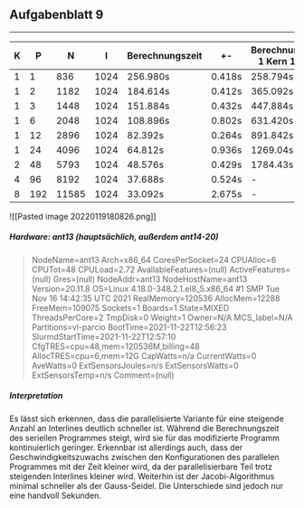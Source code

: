## Aufgabenblatt 9
---

| K   | P   | N     | I   | Berechnungszeit | +-     | Berechnungszeit 1 Kern 1 Task | Berechnungszeit Jacobi |
| --- | --- | ----- | --- | --------------- | ------ | ----------------------------- | ---------------------- |
| 1   | 1   | 836   | 1024 | 256.980s       | 0.418s | 258.794s                      | 248.598s
| 1   | 2   | 1182  | 1024 | 184.614s       | 0.412s | 365.092s                      | 177.514s
| 1   | 3   | 1448  | 1024 | 151.884s       | 0.432s | 447.884s                      | 144.160s
| 1   | 6   | 2048  | 1024 | 108.896s       | 0.802s | 631.420s                      | 104.810s
| 1   | 12  | 2896  | 1024 | 82.392s        | 0.264s | 891.842s                      | 78.960s
| 1   | 24  | 4096  | 1024 | 64.812s        | 0.936s | 1269.04s                      | 62.206s
| 2   | 48  | 5793  | 1024 | 48.576s        | 0.429s | 1784.43s                      | 47.142s
| 4   | 96  | 8192  | 1024 | 37.688s        | 0.524s | -                             | 35.314s
| 8   | 192 | 11585 | 1024 | 33.092s        | 2.675s | -                             | 28.498s


![[Pasted image 20220119180826.png]]


##### Hardware: ant13 (hauptsächlich, außerdem ant14-20)
>NodeName=ant13 Arch=x86_64 CoresPerSocket=24
   CPUAlloc=6 CPUTot=48 CPULoad=2.72
   AvailableFeatures=(null)
   ActiveFeatures=(null)
   Gres=(null)
   NodeAddr=ant13 NodeHostName=ant13 Version=20.11.8
   OS=Linux 4.18.0-348.2.1.el8_5.x86_64 #1 SMP Tue Nov 16 14:42:35 UTC 2021
   RealMemory=120536 AllocMem=12288 FreeMem=109075 Sockets=1 Boards=1
   State=MIXED ThreadsPerCore=2 TmpDisk=0 Weight=1 Owner=N/A MCS_label=N/A
   Partitions=vl-parcio
   BootTime=2021-11-22T12:56:23 SlurmdStartTime=2021-11-22T12:57:10
   CfgTRES=cpu=48,mem=120536M,billing=48
   AllocTRES=cpu=6,mem=12G
   CapWatts=n/a
   CurrentWatts=0 AveWatts=0
   ExtSensorsJoules=n/s ExtSensorsWatts=0 ExtSensorsTemp=n/s
   Comment=(null)
   
   ##### Interpretation
   Es lässt sich erkennen, dass die parallelisierte Variante für eine steigende Anzahl an Interlines deutlich schneller ist. 
   Während die Berechnungszeit des seriellen Programmes steigt, wird sie für das modifizierte Programm kontinuierlich geringer.
   Erkennbar ist allerdings auch, dass der Geschwindigkeitszuwachs zwischen den Konfigurationen des parallelen Programmes mit der 
   Zeit kleiner wird, da der parallelisierbare Teil trotz steigenden Interlines kleiner wird. Weiterhin ist der Jacobi-Algorithmus
   minimal schneller als der Gauss-Seidel. Die Unterschiede sind jedoch nur eine handvoll Sekunden.
   


